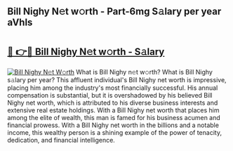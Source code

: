 ## Bill Nighy N𝚎t w𝚘rth - Part-6mg S𝚊lary per year aVhls

# <h2><a href="http://gc4n2ll.nevu.top/?p=Bill+Nighy">🔗 👉🔴 Bill Nighy N𝚎t w𝚘rth - S𝚊lary</a></h2>

[![Bill Nighy N𝚎t W𝚘rth](https://i.imgur.com/Oavwk0R.jpeg)](http://gc4n2ll.nevu.top/?p=Bill+Nighy)
What is Bill Nighy n𝚎t w𝚘rth? What is Bill Nighy s𝚊lary per year?
This affluent individual's Bill Nighy net worth is impressive, placing him among the industry's most financially successful. His annual compensation is substantial, but it is overshadowed by his believed Bill Nighy net worth, which is attributed to his diverse business interests and extensive real estate holdings. With a Bill Nighy net worth that places him among the elite of wealth, this man is famed for his business acumen and financial prowess. With a Bill Nighy net worth in the billions and a notable income, this wealthy person is a shining example of the power of tenacity, dedication, and financial intelligence.
